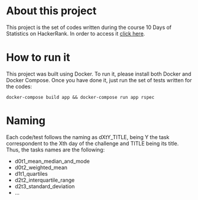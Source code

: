 # About this project
This project is the set of codes written during the course 10 Days of Statistics on HackerRank. In order to access it [click here](https://www.hackerrank.com/domains/tutorials/10-days-of-statistics).

# How to run it
This project was built using Docker. To run it, please install both Docker and Docker Compose. Once you have done it, just run the set of tests written for the codes:
```
docker-compose build app && docker-compose run app rspec
```

# Naming
Each code/test follows the naming as dXtY_TITLE, being Y the task correspondent to the Xth day of the challenge and TITLE being its title. Thus, the tasks names are the following:

- d0t1_mean_median_and_mode
- d0t2_weighted_mean
- d1t1_quartiles
- d2t2_interquartile_range
- d2t3_standard_deviation
- ...
